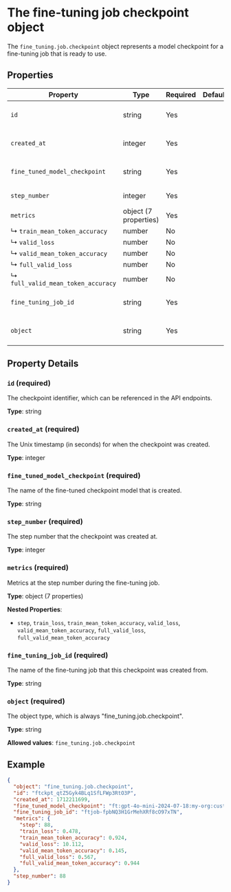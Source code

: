 # The fine-tuning job checkpoint object

The `fine_tuning.job.checkpoint` object represents a model checkpoint for a fine-tuning job that is ready to use.


## Properties

| Property | Type | Required | Default | Allowed Values | Description |
| -------- | ---- | -------- | ------- | -------------- | ----------- |
| `id` | string | Yes |  |  | The checkpoint identifier, which can be referenced in the API endpoints. |
| `created_at` | integer | Yes |  |  | The Unix timestamp (in seconds) for when the checkpoint was created. |
| `fine_tuned_model_checkpoint` | string | Yes |  |  | The name of the fine-tuned checkpoint model that is created. |
| `step_number` | integer | Yes |  |  | The step number that the checkpoint was created at. |
| `metrics` | object (7 properties) | Yes |  |  | Metrics at the step number during the fine-tuning job. |
|   ↳ `train_mean_token_accuracy` | number | No |  |  |  |
|   ↳ `valid_loss` | number | No |  |  |  |
|   ↳ `valid_mean_token_accuracy` | number | No |  |  |  |
|   ↳ `full_valid_loss` | number | No |  |  |  |
|   ↳ `full_valid_mean_token_accuracy` | number | No |  |  |  |
| `fine_tuning_job_id` | string | Yes |  |  | The name of the fine-tuning job that this checkpoint was created from. |
| `object` | string | Yes |  | `fine_tuning.job.checkpoint` | The object type, which is always "fine_tuning.job.checkpoint". |

## Property Details

### `id` (required)

The checkpoint identifier, which can be referenced in the API endpoints.

**Type**: string

### `created_at` (required)

The Unix timestamp (in seconds) for when the checkpoint was created.

**Type**: integer

### `fine_tuned_model_checkpoint` (required)

The name of the fine-tuned checkpoint model that is created.

**Type**: string

### `step_number` (required)

The step number that the checkpoint was created at.

**Type**: integer

### `metrics` (required)

Metrics at the step number during the fine-tuning job.

**Type**: object (7 properties)

**Nested Properties**:

* `step`, `train_loss`, `train_mean_token_accuracy`, `valid_loss`, `valid_mean_token_accuracy`, `full_valid_loss`, `full_valid_mean_token_accuracy`

### `fine_tuning_job_id` (required)

The name of the fine-tuning job that this checkpoint was created from.

**Type**: string

### `object` (required)

The object type, which is always "fine_tuning.job.checkpoint".

**Type**: string

**Allowed values**: `fine_tuning.job.checkpoint`

## Example

```json
{
  "object": "fine_tuning.job.checkpoint",
  "id": "ftckpt_qtZ5Gyk4BLq1SfLFWp3RtO3P",
  "created_at": 1712211699,
  "fine_tuned_model_checkpoint": "ft:gpt-4o-mini-2024-07-18:my-org:custom_suffix:9ABel2dg:ckpt-step-88",
  "fine_tuning_job_id": "ftjob-fpbNQ3H1GrMehXRf8cO97xTN",
  "metrics": {
    "step": 88,
    "train_loss": 0.478,
    "train_mean_token_accuracy": 0.924,
    "valid_loss": 10.112,
    "valid_mean_token_accuracy": 0.145,
    "full_valid_loss": 0.567,
    "full_valid_mean_token_accuracy": 0.944
  },
  "step_number": 88
}

```


